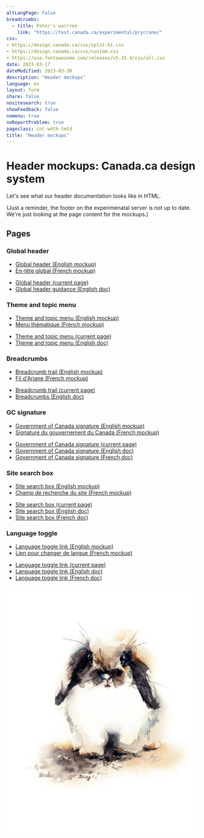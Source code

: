 ```yaml
---
altLangPage: false
breadcrumbs:
  - title: Peter's warrren
    link: "https://test.canada.ca/experimental/prycrane/"
css:
- https://design.canada.ca/css/split-h1.css
- https://design.canada.ca/css/custom.css
- https://use.fontawesome.com/releases/v5.15.4/css/all.css
date: 2023-03-17
dateModified: 2023-03-30
description: "Header mockups"
language: en
layout: form
share: false
nositesearch: true
showFeedback: false
nomenu: true
noReportProblem: true
pageclass: cnt-wdth-lmtd
title: "Header mockups"
---
```

<div class="row">
  <div class="col-md-8">
    <h1 property="name" id="wb-cont" dir="ltr"><span class="stacked"><span>Header mockups</span>: <span>Canada.ca design system</span></span></h1>
    <p>Let's see what our header documentation looks like in HTML.</p>
    <p class="small">(Just a reminder, the footer on the experimenatal server is not up to date.  We're just looking at the page content for the mockups.)</p>
    <h2 class="h3 mrgn-tp-lg">Pages</h2>
    <h3 class="h4">Global header</h3>
    <ul class="fa-ul">
      <li><span class="fa-li"><span class="fas fa-carrot"></span></span><a href="global-header.html">Global header (English mockup)</a></li>
      <li><span class="fa-li"><span class="fas fa-carrot"></span></span><a href="en-tete-general.html">En-tête global (French mockup)</a></li>
    </ul>
    <div class="row">
      <div class="well mrgn-tp-lg col-md-8">
        <ul class="fa-ul">
          <li><span class="fa-li"><span class="fab fa-canadian-maple-leaf"></span></span><a href="https://design.canada.ca/common-design-patterns/global-header.html">Global header (current page)</a></li>
          <li><span class="fa-li"><span class="fab fa-google-drive"></span></span><a href="https://docs.google.com/document/d/1iKcrU1l3sB6wAPEGzMe1H0xrGkhdOo7U8PNTr3b-Ktg">Global header guidance (English doc)</a></li>
        </ul>
      </div>
    </div>
    <h3 class="h4">Theme and topic menu</h3>
    <ul class="fa-ul">
      <li><span class="fa-li"><span class="fas fa-carrot"></span></span><a href="site-menu.html">Theme and topic menu (English mockup)</a></li>
      <li><span class="fa-li"><span class="fas fa-carrot"></span></span><a href="menu-site.html">Menu thématique (French mockup)</a></li>
    </ul>
    <div class="row">
      <div class="well mrgn-tp-lg col-md-8">
        <ul class="fa-ul">
          <li><span class="fa-li"><span class="fab fa-canadian-maple-leaf"></span></span><a href="https://design.canada.ca/common-design-patterns/site-menu.html">Theme and topic menu (current page)</a></li>
          <li><span class="fa-li"><span class="fab fa-google-drive"></span></span><a href="https://docs.google.com/document/d/19pvL4oNCZZyN1jBClhH7VlAZuPrm7Nh_ZYkbX3lAcwM">Theme and topic menu (English doc)</a></li>
        </ul>
      </div>
    </div>    
    <h3 class="h4">Breadcrumbs</h3>
    <ul class="fa-ul">
      <li><span class="fa-li"><span class="fas fa-carrot"></span></span><a href="breadcrumb-trail.html">Breadcrumb trail (English mockup)</a></li>
      <li><span class="fa-li"><span class="fas fa-carrot"></span></span><a href="fil-ariane.html">Fil d'Ariane (French mockup)</a></li>
    </ul>
    <div class="row">
      <div class="well mrgn-tp-lg col-md-8">
        <ul class="fa-ul">
          <li><span class="fa-li"><span class="fab fa-canadian-maple-leaf"></span></span><a href="https://design.canada.ca/common-design-patterns/breadcrumb-trail.html">Breadcrumb trail (current page)</a></li>
          <li><span class="fa-li"><span class="fab fa-google-drive"></span></span><a href="https://docs.google.com/document/d/1kQBG37Kf7qNRaieREX0CAbqU-C2TrHj4o-G_sKRXZXQ">Breadcrumbs (English doc)</a></li>
        </ul>
      </div>
    </div>
    <h3 class="h4">GC signature</h3>
    <ul class="fa-ul">
      <li><span class="fa-li"><span class="fas fa-carrot"></span></span><a href="signature.html">Government of Canada signature (English mockup)</a></li>
      <li><span class="fa-li"><span class="fas fa-carrot"></span></span><a href="signature-fr.html">Signature du gouvernement du Canada (French mockup)</a></li>
    </ul>
    <div class="row">
      <div class="well mrgn-tp-lg col-md-8">
        <ul class="fa-ul">
          <li><span class="fa-li"><span class="fab fa-canadian-maple-leaf"></span></span><a href="https://design.canada.ca/common-design-patterns/signature.html">Government of Canada signature (current page)</a></li>
          <li><span class="fa-li"><span class="fab fa-google-drive"></span></span><a href="https://docs.google.com/document/d/1D_xnDomYifrpJ371mX1VtWXeElSfaXItJewRV174fUI">Government of Canada signature (English doc)</a></li>
          <li><span class="fa-li"><span class="fab fa-google-drive"></span></span><a href="https://docs.google.com/document/d/1Ha6JxlQJ0rrLCdWx8BczFn3XJSi9tOQX9Qo93emNfAE">Government of Canada signature (French doc)</a></li>
        </ul>
      </div>
    </div>
    <h3 class="h4">Site search box</h3>
    <ul class="fa-ul">
      <li><span class="fa-li"><span class="fas fa-carrot"></span></span><a href="search-box.html">Site search box (English mockup)</a></li>
      <li><span class="fa-li"><span class="fas fa-carrot"></span></span><a href="champ-recherche.html">Champ de recherche du site (French mockup)</a></li>
    </ul>
    <div class="row">
      <div class="well mrgn-tp-lg col-md-8">
        <ul class="fa-ul">
          <li><span class="fa-li"><span class="fab fa-canadian-maple-leaf"></span></span><a href="https://design.canada.ca/common-design-patterns/search-box.html">Site search box (current page)</a></li>
          <li><span class="fa-li"><span class="fab fa-google-drive"></span></span><a href="https://docs.google.com/document/d/1-A7MCAltGdGiSMBpUBW_Om9Hm4GX-l741Cq-8QIesaY">Site search box (English doc)</a></li>
          <li><span class="fa-li"><span class="fab fa-google-drive"></span></span><a href="https://docs.google.com/document/d/1HT4a9ch498lxsj4I--JnuudXDEa2Gt8NsIl8ii0FZ7w">Site search box (French doc)</a></li>
        </ul>
      </div>
    </div>
    <h3 class="h4">Language toggle</h3>
    <ul class="fa-ul">
      <li><span class="fa-li"><span class="fas fa-carrot"></span></span><a href="language-toggle.html">Language toggle link (English mockup)</a></li>
      <li><span class="fa-li"><span class="fas fa-carrot"></span></span><a href="changer-langue.html">Lien pour changer de langue (French mockup)</a></li>
    </ul>
    <div class="row">
      <div class="well mrgn-tp-lg col-md-8">
        <ul class="fa-ul">
          <li><span class="fa-li"><span class="fab fa-canadian-maple-leaf"></span></span><a href="https://design.canada.ca/common-design-patterns/language-toggle.html">Language toggle link (current page)</a></li>
          <li><span class="fa-li"><span class="fab fa-google-drive"></span></span><a href="https://docs.google.com/document/d/1JhCyTzntbbzMLmfzlqWqOvpEyby7dslDhWPosBwG2Ag">Language toggle link (English doc)</a></li>
          <li><span class="fa-li"><span class="fab fa-google-drive"></span></span><a href="https://docs.google.com/document/d/1Rv0L4wzPPyY_JsGkUrt6Fya4rE2VwMvtXxXx5sh38QY">Language toggle link (French doc)</a></li>
        </ul>
      </div>
    </div>
  </div>
  <div class="col-md-4">
    <div><img src="./images/bunny18.png" alt="" class="img-responsive"></div>
  </div>
</div>
